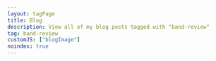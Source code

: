 ```yaml
---
layout: tagPage
title: Blog
description: View all of my blog posts tagged with "band-review"
tag: band-review
customJS: ["blogImage"]
noindex: true
---
```

